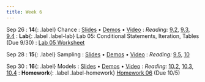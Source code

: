 ```yaml
---
title: Week 6
---
```


Sep 26
: **14**{: .label} Chance
  : [Slides](#) &#8226; [Demos](#) &#8226; [Video](#)
: *Reading:* [9.2](#), [9.3](#), [9.4](#)
: **Lab**{: .label .label-lab} Lab 05: Conditional Statements, Iteration, Tables (Due 9/30)
  : [Lab 05 Worksheet](#)

Sep 28
: **15**{: .label} Sampling
  : [Slides](#) &#8226; [Demos](#) &#8226; [Video](#)
: *Reading:* [9.5](#), [10](#)

Sep 30
: **16**{: .label} Models
  : [Slides](#) &#8226; [Demos](#) &#8226; [Video](#)
: *Reading:* [10.2](#), [10.3](#), [10.4](#)
: **Homework**{: .label .label-homework} [Homework 06](#) (Due 10/5)
